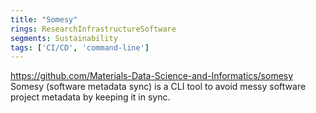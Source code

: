 ```yaml
---
title: "Somesy"
rings: ResearchInfrastructureSoftware
segments: Sustainability
tags: ['CI/CD', 'command-line']
---
```

https://github.com/Materials-Data-Science-and-Informatics/somesy
Somesy (software metadata sync) is a CLI tool to avoid messy software project metadata by keeping it in sync.
